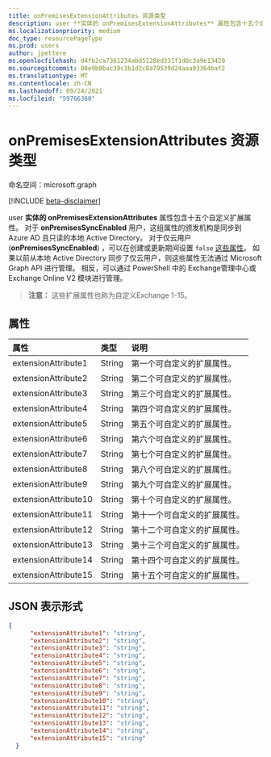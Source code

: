 ```yaml
---
title: onPremisesExtensionAttributes 资源类型
description: user **实体的 onPremisesExtensionAttributes** 属性包含十五个自定义扩展属性。
ms.localizationpriority: medium
doc_type: resourcePageType
ms.prod: users
author: jpettere
ms.openlocfilehash: d4fb2ca7361234abd5128ed331f1d0c3a9e13420
ms.sourcegitcommit: 08e9b0bac39c1b1d2c8a79539d24aaa93364baf2
ms.translationtype: MT
ms.contentlocale: zh-CN
ms.lasthandoff: 09/24/2021
ms.locfileid: "59766360"
---
```

# <a name="onpremisesextensionattributes-resource-type"></a>onPremisesExtensionAttributes 资源类型

命名空间：microsoft.graph

[!INCLUDE [beta-disclaimer](../../includes/beta-disclaimer.md)]

user **实体的 onPremisesExtensionAttributes** 属性包含十五个自定义扩展属性。 [](user.md) 对于 **onPremisesSyncEnabled** 用户，这组属性的颁发机构是同步到 Azure AD 且只读的本地 Active Directory。 对于仅云用户 (**onPremisesSyncEnabled**) ，可以在创建或更新期间设置 `false` [这些属性](../api/user-update.md)。 [](../api/user-post-users.md) 如果以前从本地 Active Directory 同步了仅云用户，则这些属性无法通过 Microsoft Graph API 进行管理。 相反，可以通过 PowerShell 中的 Exchange管理中心或 Exchange Online V2 模块进行管理。


> **注意：** 这些扩展属性也称为自定义Exchange 1-15。


## <a name="properties"></a>属性
| 属性     | 类型   |说明|
|:---------------|:--------|:----------|
|extensionAttribute1|String| 第一个可自定义的扩展属性。 |
|extensionAttribute2|String| 第二个可自定义的扩展属性。 |
|extensionAttribute3|String| 第三个可自定义的扩展属性。 |
|extensionAttribute4|String| 第四个可自定义的扩展属性。 |
|extensionAttribute5|String| 第五个可自定义的扩展属性。 |
|extensionAttribute6|String| 第六个可自定义的扩展属性。 |
|extensionAttribute7|String| 第七个可自定义的扩展属性。 |
|extensionAttribute8|String| 第八个可自定义的扩展属性。 |
|extensionAttribute9|String| 第九个可自定义的扩展属性。 |
|extensionAttribute10|String| 第十个可自定义的扩展属性。 |
|extensionAttribute11|String| 第十一个可自定义的扩展属性。 |
|extensionAttribute12|String| 第十二个可自定义的扩展属性。 |
|extensionAttribute13|String| 第十三个可自定义的扩展属性。 |
|extensionAttribute14|String| 第十四个可自定义的扩展属性。 |
|extensionAttribute15|String| 第十五个可自定义的扩展属性。 |

## <a name="json-representation"></a>JSON 表示形式

<!-- {
  "blockType": "resource",
  "optionalProperties": [

  ],
  "@odata.type": "microsoft.graph.onPremisesExtensionAttributes"
}-->


```json
{
      "extensionAttribute1": "string",
      "extensionAttribute2": "string",
      "extensionAttribute3": "string",
      "extensionAttribute4": "string",
      "extensionAttribute5": "string",
      "extensionAttribute6": "string",
      "extensionAttribute7": "string",
      "extensionAttribute8": "string",
      "extensionAttribute9": "string",
      "extensionAttribute10": "string",
      "extensionAttribute11": "string",
      "extensionAttribute12": "string",
      "extensionAttribute13": "string",
      "extensionAttribute14": "string",
      "extensionAttribute15": "string"
  }

```


<!-- uuid: 8fcb5dbc-d5aa-4681-8e31-b001d5168d79
2015-10-25 14:57:30 UTC -->
<!--
{
  "type": "#page.annotation",
  "description": "onPremisesExtensionAttributes resource",
  "keywords": "",
  "section": "documentation",
  "tocPath": "",
  "suppressions": []
}
-->


